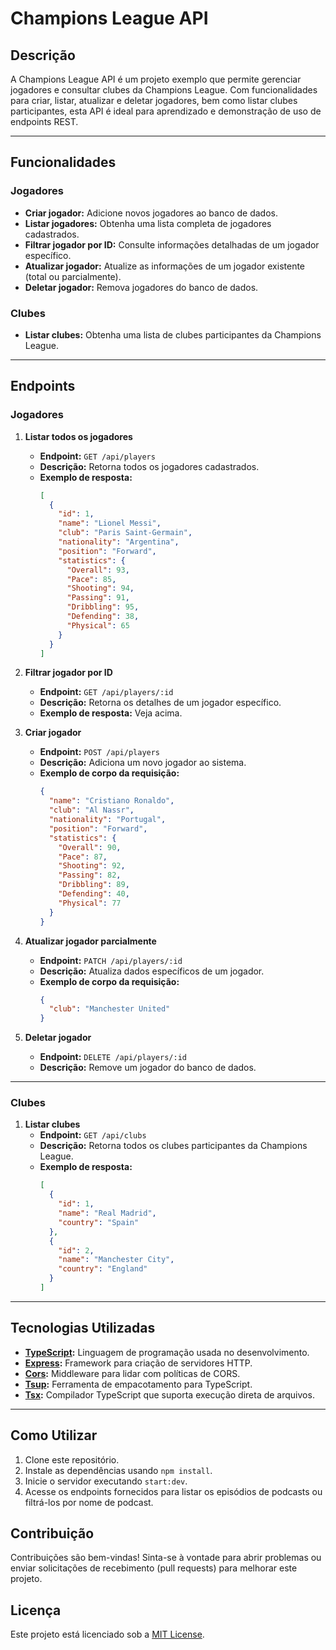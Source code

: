 # Champions League API

## Descrição

A Champions League API é um projeto exemplo que permite gerenciar jogadores e consultar clubes da Champions League. Com funcionalidades para criar, listar, atualizar e deletar jogadores, bem como listar clubes participantes, esta API é ideal para aprendizado e demonstração de uso de endpoints REST.

---

## Funcionalidades

### Jogadores

- **Criar jogador:** Adicione novos jogadores ao banco de dados.
- **Listar jogadores:** Obtenha uma lista completa de jogadores cadastrados.
- **Filtrar jogador por ID:** Consulte informações detalhadas de um jogador específico.
- **Atualizar jogador:** Atualize as informações de um jogador existente (total ou parcialmente).
- **Deletar jogador:** Remova jogadores do banco de dados.

### Clubes

- **Listar clubes:** Obtenha uma lista de clubes participantes da Champions League.

---

## Endpoints

### Jogadores

1. **Listar todos os jogadores**
   - **Endpoint:** `GET /api/players`
   - **Descrição:** Retorna todos os jogadores cadastrados.
   - **Exemplo de resposta:**
     ```json
     [
       {
         "id": 1,
         "name": "Lionel Messi",
         "club": "Paris Saint-Germain",
         "nationality": "Argentina",
         "position": "Forward",
         "statistics": {
           "Overall": 93,
           "Pace": 85,
           "Shooting": 94,
           "Passing": 91,
           "Dribbling": 95,
           "Defending": 38,
           "Physical": 65
         }
       }
     ]
     ```

2. **Filtrar jogador por ID**
   - **Endpoint:** `GET /api/players/:id`
   - **Descrição:** Retorna os detalhes de um jogador específico.
   - **Exemplo de resposta:** Veja acima.

3. **Criar jogador**
   - **Endpoint:** `POST /api/players`
   - **Descrição:** Adiciona um novo jogador ao sistema.
   - **Exemplo de corpo da requisição:**
     ```json
     {
       "name": "Cristiano Ronaldo",
       "club": "Al Nassr",
       "nationality": "Portugal",
       "position": "Forward",
       "statistics": {
         "Overall": 90,
         "Pace": 87,
         "Shooting": 92,
         "Passing": 82,
         "Dribbling": 89,
         "Defending": 40,
         "Physical": 77
       }
     }
     ```

4. **Atualizar jogador parcialmente**
   - **Endpoint:** `PATCH /api/players/:id`
   - **Descrição:** Atualiza dados específicos de um jogador.
   - **Exemplo de corpo da requisição:**
     ```json
     {
       "club": "Manchester United"
     }
     ```

5. **Deletar jogador**
   - **Endpoint:** `DELETE /api/players/:id`
   - **Descrição:** Remove um jogador do banco de dados.

---

### Clubes

1. **Listar clubes**
   - **Endpoint:** `GET /api/clubs`
   - **Descrição:** Retorna todos os clubes participantes da Champions League.
   - **Exemplo de resposta:**
     ```json
     [
       {
         "id": 1,
         "name": "Real Madrid",
         "country": "Spain"
       },
       {
         "id": 2,
         "name": "Manchester City",
         "country": "England"
       }
     ]
     ```

---

## Tecnologias Utilizadas

- **[TypeScript](https://www.typescriptlang.org/):** Linguagem de programação usada no desenvolvimento.
- **[Express](https://expressjs.com/):** Framework para criação de servidores HTTP.
- **[Cors](https://www.npmjs.com/package/cors):** Middleware para lidar com políticas de CORS.
- **[Tsup](https://github.com/egoist/tsup):** Ferramenta de empacotamento para TypeScript.
- **[Tsx](https://github.com/egoist/tsx):** Compilador TypeScript que suporta execução direta de arquivos.

---

## Como Utilizar

1. Clone este repositório.
2. Instale as dependências usando `npm install`.
3. Inicie o servidor executando `start:dev`.
4. Acesse os endpoints fornecidos para listar os episódios de podcasts ou filtrá-los por nome de podcast.

## Contribuição

Contribuições são bem-vindas! Sinta-se à vontade para abrir problemas ou enviar solicitações de recebimento (pull requests) para melhorar este projeto.

## Licença

Este projeto está licenciado sob a [MIT License](LICENSE).



